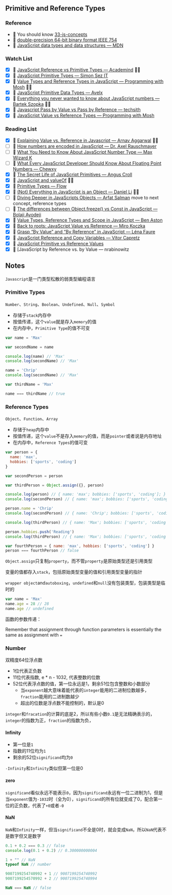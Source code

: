 ## Primitive and Reference Types

### Reference

- 📜 You should know [33-js-concepts](https://github.com/leonardomso/33-js-concepts#table-of-contents)
- 📜 [double-precision 64-bit binary format IEEE 754](https://en.wikipedia.org/wiki/Floating-point_arithmetic)
- 📜 [JavaScript data types and data structures — MDN](https://developer.mozilla.org/en-US/docs/Web/JavaScript/Data_structures#Primitive_values)

### Watch List

- [x] 🎥 [JavaScript Reference vs Primitive Types — Academind](https://www.youtube.com/watch?v=9ooYYRLdg_g) 👏🏻
- [x] 🎥 [JavaScript Primitive Types — Simon Sez IT](https://www.youtube.com/watch?v=HsbWQsSCE5Y)
- [x] 🎥 [Value Types and Reference Types in JavaScript — Programming with Mosh](https://www.youtube.com/watch?v=e-_mDyqm2oU) 👏🏻
- [x] 🎥 [JavaScript Primitive Data Types — Avelx](https://www.youtube.com/watch?v=qw3j0A3DIzQ)
- [x] 🎥 [Everything you never wanted to know about JavaScript numbers — Bartek Szopka](https://www.youtube.com/watch?v=MqHDDtVYJRI) 👏🏻
- [x] 🎥 [Javascript Pass by Value vs Pass by Reference — techsith](https://www.youtube.com/watch?v=E-dAnFdq8k8)
- [x] 🎥 [JavaScript Value vs Reference Types — Programming with Mosh](https://www.youtube.com/watch?v=fD0t_DKREbE)

### Reading List

- [x] 📜 [Explaining Value vs. Reference in Javascript — Arnav Aggarwal](https://codeburst.io/explaining-value-vs-reference-in-javascript-647a975e12a0) 👏🏻
- [ ] 📜 [How numbers are encoded in JavaScript — Dr. Axel Rauschmayer](http://2ality.com/2012/04/number-encoding.html)
- [ ] 📜 [What You Need to Know About JavaScript Number Type — Max Wizard K](https://indepth.dev/posts/1139/here-is-what-you-need-to-know-about-javascripts-number-type)
- [ ] 📜 [What Every JavaScript Developer Should Know About Floating Point Numbers — Chewxy](https://blog.chewxy.com/2014/02/24/what-every-javascript-developer-should-know-about-floating-point-numbers/)
- [x] 📜 [The Secret Life of JavaScript Primitives — Angus Croll](https://javascriptweblog.wordpress.com/2010/09/27/the-secret-life-of-javascript-primitives/) 
- [x] 📜 [JavaScript and valueOf](https://javascriptweblog.wordpress.com/2010/05/03/the-value-of-valueof/) 👏🏻
- [x] 📜 [Primitive Types — Flow](https://flow.org/en/docs/types/primitives/)
- [x] 📜 [(Not) Everything in JavaScript is an Object — Daniel Li](https://dev.to/d4nyll/not-everything-in-javascript-is-an-object) 👏🏻
- [ ] 📜 [Diving Deeper in JavaScripts Objects — Arfat Salman](https://blog.bitsrc.io/diving-deeper-in-javascripts-objects-318b1e13dc12) move to next concept, reference types
- [ ] 📜 [The differences between Object.freeze() vs Const in JavaScript — Bolaji Ayodeji](https://medium.com/@bolajiayodeji/the-differences-between-object-freeze-vs-const-in-javascript-4eacea534d7c)
- [x] 📜 [Value Types, Reference Types and Scope in JavaScript — Ben Aston](https://medium.com/@benastontweet/lesson-1b-javascript-fundamentals-380f601ba851)
- [x] 📜 [Back to roots: JavaScript Value vs Reference — Miro Koczka](https://medium.com/dailyjs/back-to-roots-javascript-value-vs-reference-8fb69d587a18)
- [x] 📜 [Grasp “By Value” and “By Reference” in JavaScript — Léna Faure](https://hackernoon.com/grasp-by-value-and-by-reference-in-javascript-7ed75efa1293)
- [x] 📜 [JavaScript Reference and Copy Variables — Vítor Capretz](https://hackernoon.com/javascript-reference-and-copy-variables-b0103074fdf0)
- [x] 📜 [JavaScript Primitive vs Reference Values](http://www.javascripttutorial.net/javascript-primitive-vs-reference-values/)
- [x] 📜 [JavaScript by Reference vs. by Value — nrabinowitz

## Notes

`Javascript`是一门类型松散的弱类型编程语言

### Primitive Types

`Number`、`String`、`Boolean`、`Undefined`、`Null`、`Symbol`

- 存储于`stack`内存中
- 按值传递，这个`value`就是存入`memory`的值
- 在内存中，`Primitive Type`的值不可变

```js
var name = 'Max'

var secondName = name

console.log(name) // 'Max'
console.log(secondName) // 'Max'

name = 'Chrip'
console.log(secondName) // 'Max'

var thirdName = 'Max'

name === thirdName // true
```

### Reference Types

`Object`、`Function`、`Array`

- 存储于`heap`内存中
- 按值传递，这个`value`不是存入`memory`的值，而是`pointer`或者说是内存地址
- 在内存中，`Reference Types`的值可变

```js
var person = {
  name: 'max',
  hobbies: ['sports', 'coding']
}

var secondPerson = person

var thirdPerson = Object.assign({}, person)

console.log(person) // { name: 'max'; bobbies: ['sports', 'coding']; }
console.log(secondPerson) // { name: 'max'; bobbies: ['sports', 'coding']; }

person.name = 'Chrip'
console.log(secondPerson) // { name: 'Chrip'; bobbies: ['sports', 'coding']; }

console.log(thirdPerson) // { name: 'Max'; bobbies: ['sports', 'coding']; }

person.hobbies.push('Reading')
console.log(thirdPerson) // { name: 'Max'; bobbies: ['sports', 'coding', 'Reading']; }

var fourthPerson = { name: 'max', hobbies: ['sports', 'coding'] }
person === fourthPerson // false
```

`Object.assign`只复制`property`，而不管`property`是原始类型还是引用类型

变量的值都存入`stack`，包括原始类型变量的值和引用类型变量的指针

`wrapper object`and`autoboxing`，`undefined`和`null`没有包装类型，包装类型是临时的

```js
var name = 'Max'
name.age = 28 // 28
name.age // undefined
```

函数的参数传递：

Remember that assignment through function parameters is essentially the same as assignment with `=`

### Number

双精度64位浮点数

- 1位代表正负数
- 11位代表指数, e * n - 1032, 代表整数的位数
- 52位代表浮点数的值，第一位永远是1，剩余51位包含整数和小数部分
  - 当`exponent`越大意味着能代表的`integer`能用的二进制位数越多，`fraction`能用的二进制数越少
  - 超出的位数是浮点数不能控制的，默认是0

`integer`和`fracation`的计算的底是2，所以有些小数`0.1`是无法精确表示的，`integer`的指数为正，`fraction`的指数为负，

#### Infinity

- 第一位是`1`
- 指数的11位均为`1`
- 剩余的52位`significand`均为`0`

`-Infinity`和`Infinity`类似但第一位是0

#### zero

`significand`看似永远不能表示`0`，因为`significand`永远有一位二进制为1，但是当`exponent`值为`-1032`时（全为0），`significand`的所有位就变成了0，配合第一位的正负数，代表了`+0`或者`-0`

#### NaN

`NaN`和`Infinity`一样，但当`significand`不全是0时，就会变成`NaN`，所以`NaN`代表不是数字但又是数字

```js
0.1 + 0.2 === 0.3 // false
console.log(0.1 + 0.2) // 0.300000000004

1 + "" // NaN
typeof NaN // number

9007199254740992 + 1 // 9007199254740992
9007199254570992 + 2 // 9007199254740994

NaN === NaN // false
```











